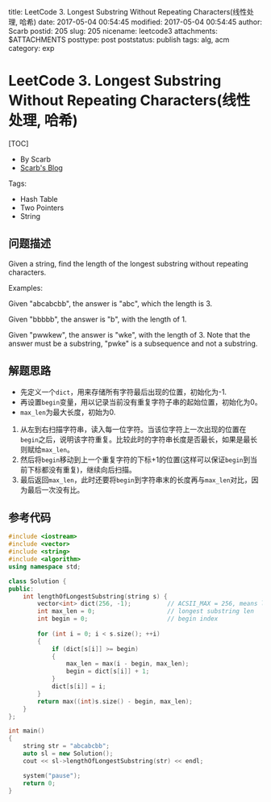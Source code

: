 title: LeetCode 3. Longest Substring Without Repeating Characters(线性处理, 哈希)
date: 2017-05-04 00:54:45
modified: 2017-05-04 00:54:45
author: Scarb
postid: 205
slug: 205
nicename: leetcode3
attachments: $ATTACHMENTS
posttype: post
poststatus: publish
tags: alg, acm
category: exp

# LeetCode 3. Longest Substring Without Repeating Characters(线性处理, 哈希)

[TOC]

- By Scarb
- [Scarb's Blog](http://47.106.131.90/blog/uploads)

Tags:

- Hash Table
- Two Pointers
- String

## 问题描述
Given a string, find the length of the longest substring without repeating characters.

Examples:

Given "abcabcbb", the answer is "abc", which the length is 3.

Given "bbbbb", the answer is "b", with the length of 1.

Given "pwwkew", the answer is "wke", with the length of 3. Note that the answer must be a substring, "pwke" is a subsequence and not a substring.

## 解题思路
- 先定义一个`dict`，用来存储所有字符最后出现的位置，初始化为-1.
- 再设置`begin`变量，用以记录当前没有重复字符子串的起始位置，初始化为0。
- `max_len`为最大长度，初始为0.

1. 从左到右扫描字符串，读入每一位字符。当该位字符上一次出现的位置在`begin`之后，说明该字符重复。比较此时的字符串长度是否最长，如果是最长则赋给`max_len`。
2. 然后将`begin`移动到上一个重复字符的下标+1的位置(这样可以保证`begin`到当前下标都没有重复)，继续向后扫描。
3. 最后返回`max_len`，此时还要将`begin`到字符串末的长度再与`max_len`对比，因为最后一次没有比。

## 参考代码
```C++
#include <iostream>
#include <vector>
#include <string>
#include <algorithm>
using namespace std;

class Solution {
public:
	int lengthOfLongestSubstring(string s) {
		vector<int> dict(256, -1);			// ACSII_MAX = 256, means last pos of this repeating character
		int max_len = 0;					// longest substring len
		int begin = 0;						// begin index
		
		for (int i = 0; i < s.size(); ++i)
		{
			if (dict[s[i]] >= begin)
			{
				max_len = max(i - begin, max_len);
				begin = dict[s[i]] + 1;
			}
			dict[s[i]] = i;
		}
		return max((int)s.size() - begin, max_len);
	}
};

int main()
{
	string str = "abcabcbb";
	auto sl = new Solution();
	cout << sl->lengthOfLongestSubstring(str) << endl;

	system("pause");
	return 0;
}
```
